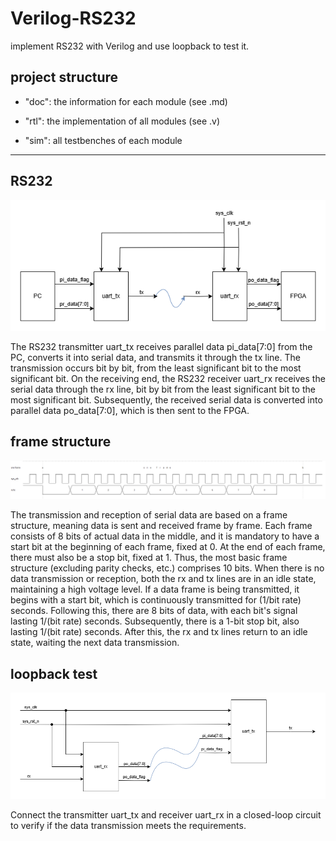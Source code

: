 # Verilog-RS232
implement RS232 with Verilog and use loopback to test it.

## project structure
- "doc": the information for each module (see .md)

- "rtl": the implementation of all modules (see .v)

- "sim": all testbenches of each module

***

## RS232
![rs232_module](https://github.com/KaihaoYuHW/Interfaces/blob/main/RS232/doc/rs232_module.png)

The RS232 transmitter uart_tx receives parallel data pi_data[7:0] from the PC, converts it into serial data, and transmits it through the tx line. The transmission occurs bit by bit, from the least significant bit to the most significant bit. On the receiving end, the RS232 receiver uart_rx receives the serial data through the rx line, bit by bit from the least significant bit to the most significant bit. Subsequently, the received serial data is converted into parallel data po_data[7:0], which is then sent to the FPGA.
## frame structure
![rs232_frame_structure](https://github.com/KaihaoYuHW/Interfaces/blob/main/RS232/doc/rs232_frame_structure.bmp)

The transmission and reception of serial data are based on a frame structure, meaning data is sent and received frame by frame. Each frame consists of 8 bits of actual data in the middle, and it is mandatory to have a start bit at the beginning of each frame, fixed at 0. At the end of each frame, there must also be a stop bit, fixed at 1. Thus, the most basic frame structure (excluding parity checks, etc.) comprises 10 bits. When there is no data transmission or reception, both the rx and tx lines are in an idle state, maintaining a high voltage level. If a data frame is being transmitted, it begins with a start bit, which is continuously transmitted for (1/bit rate) seconds. Following this, there are 8 bits of data, with each bit's signal lasting 1/(bit rate) seconds. Subsequently, there is a 1-bit stop bit, also lasting 1/(bit rate) seconds. After this, the rx and tx lines return to an idle state, waiting the next data transmission.
## loopback test
![rs232_loopback](https://github.com/KaihaoYuHW/Interfaces/blob/main/RS232/doc/rs232_loopback.png)

Connect the transmitter uart_tx and receiver uart_rx in a closed-loop circuit to verify if the data transmission meets the requirements.
